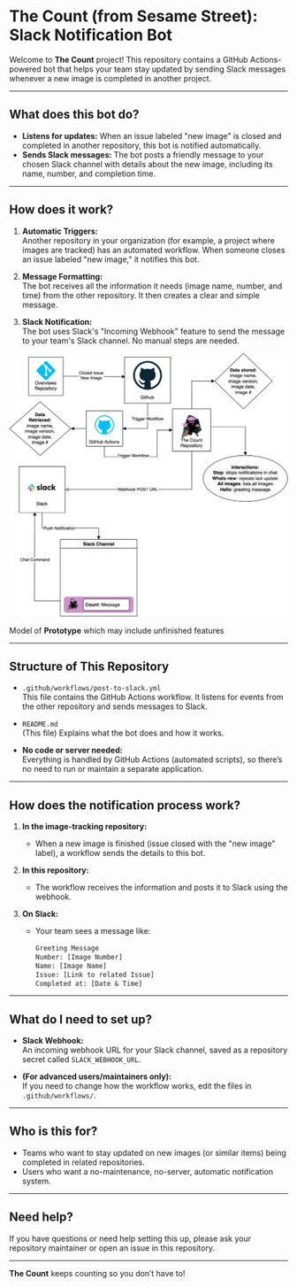 # The Count (from Sesame Street): Slack Notification Bot
Welcome to **The Count** project! This repository contains a GitHub Actions-powered bot that helps your team stay updated by sending Slack messages whenever a new image is completed in another project.

---

## What does this bot do?

- **Listens for updates:** When an issue labeled "new image" is closed and completed in another repository, this bot is notified automatically.
- **Sends Slack messages:** The bot posts a friendly message to your chosen Slack channel with details about the new image, including its name, number, and completion time.

---

## How does it work?

1. **Automatic Triggers:**  
   Another repository in your organization (for example, a project where images are tracked) has an automated workflow. When someone closes an issue labeled "new image," it notifies this bot.

2. **Message Formatting:**  
   The bot receives all the information it needs (image name, number, and time) from the other repository. It then creates a clear and simple message.

3. **Slack Notification:**  
   The bot uses Slack's "Incoming Webhook" feature to send the message to your team's Slack channel. No manual steps are needed.

<p align="center">
  <img src="/assets/the-count-diagram.drawio.svg" default="the-count-diagram.drawio">
</p>

Model of **Prototype** which may include unfinished features

---

## Structure of This Repository

- `.github/workflows/post-to-slack.yml`  
  This file contains the GitHub Actions workflow. It listens for events from the other repository and sends messages to Slack.

- `README.md`  
  (This file) Explains what the bot does and how it works.

- **No code or server needed:**  
  Everything is handled by GitHub Actions (automated scripts), so there’s no need to run or maintain a separate application.

---

## How does the notification process work?

1. **In the image-tracking repository:**
   - When a new image is finished (issue closed with the "new image" label), a workflow sends the details to this bot.

2. **In this repository:**
   - The workflow receives the information and posts it to Slack using the webhook.

3. **On Slack:**
   - Your team sees a message like:
     ```
     Greeting Message
     Number: [Image Number]
     Name: [Image Name]
     Issue: [Link to related Issue]
     Completed at: [Date & Time]
     ```

---

## What do I need to set up?

- **Slack Webhook:**  
  An incoming webhook URL for your Slack channel, saved as a repository secret called `SLACK_WEBHOOK_URL`.

- **(For advanced users/maintainers only):**  
  If you need to change how the workflow works, edit the files in `.github/workflows/`.

---

## Who is this for?

- Teams who want to stay updated on new images (or similar items) being completed in related repositories.
- Users who want a no-maintenance, no-server, automatic notification system.

---

## Need help?

If you have questions or need help setting this up, please ask your repository maintainer or open an issue in this repository.

---

**The Count** keeps counting so you don’t have to!
